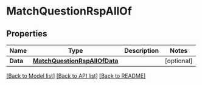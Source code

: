 # MatchQuestionRspAllOf

## Properties

Name | Type | Description | Notes
------------ | ------------- | ------------- | -------------
**Data** | [**MatchQuestionRspAllOfData**](MatchQuestionRsp_allOf_data.md) |  | [optional] 

[[Back to Model list]](../README.md#documentation-for-models) [[Back to API list]](../README.md#documentation-for-api-endpoints) [[Back to README]](../README.md)



